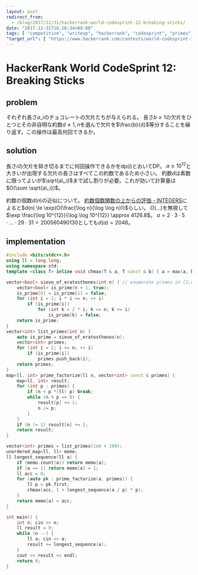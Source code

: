```yaml
---
layout: post
redirect_from:
  - /blog/2017/12/31/hackerrank-world-codesprint-12-breaking-sticks/
date: "2017-12-31T16:26:34+09:00"
tags: [ "competitive", "writeup", "hackerrank", "codesprint", "primes", "dp" ]
"target_url": [ "https://www.hackerrank.com/contests/world-codesprint-12/challenges/breaking-sticks" ]
---
```


# HackerRank World CodeSprint 12: Breaking Sticks

## problem

それぞれ長さ$a\_i$のチョコレートの欠片たちが与えられる。
長さ$b \ge 1$の欠片をひとつとその非自明な約数$d \ne 1, n$を選んで欠片を$\frac{b}{d}$等分することを繰り返す。この操作は最高何回できるか。

## solution

長さ$i$の欠片を砕き切るまでに何回操作できるかを$\mathrm{dp}(i)$とおいてDP。
$a \le 10^{12}$と大きいが出現する欠片の長さはすべてこの約数であるため小さい。
約数$d$は素数に限ってよいが$\sqrt{a\_i}$まで試し割りが必要。これが効いて計算量は$O(\sum \sqrt{a\_i})$。

約数の個数$d(n)$の近似について。
[約数個数関数の上からの評価 - INTEGERS](http://integers.hatenablog.com/entry/2016/07/20/015425)によると$d(n) \le \exp(O(\frac{\log n}{\log \log n}))$らしい。
$O(\dots)$を無視して$\exp \frac{\log 10^{12}}{\log \log 10^{12}} \approx 4126.8$。
$a = 2 \cdot 3 \cdot 5 \cdot \dots \cdot 29 \cdot 31 = 200560490130$としても$d(a) = 2048$。

## implementation

``` c++
#include <bits/stdc++.h>
using ll = long long;
using namespace std;
template <class T> inline void chmax(T & a, T const & b) { a = max(a, b); }

vector<bool> sieve_of_eratosthenes(int n) { // enumerate primes in [2,n] with O(n log log n)
    vector<bool> is_prime(n + 1, true);
    is_prime[0] = is_prime[1] = false;
    for (int i = 2; i * i <= n; ++ i)
        if (is_prime[i])
            for (int k = 2 * i; k <= n; k += i)
                is_prime[k] = false;
    return is_prime;
}
vector<int> list_primes(int n) {
    auto is_prime = sieve_of_eratosthenes(n);
    vector<int> primes;
    for (int i = 2; i <= n; ++ i)
        if (is_prime[i])
            primes.push_back(i);
    return primes;
}
map<ll, int> prime_factorize(ll n, vector<int> const & primes) {
    map<ll, int> result;
    for (int p : primes) {
        if (n < p *(ll) p) break;
        while (n % p == 0) {
            result[p] += 1;
            n /= p;
        }
    }
    if (n != 1) result[n] += 1;
    return result;
}

vector<int> primes = list_primes(1e6 + 100);
unordered_map<ll, ll> memo;
ll longest_sequence(ll a) {
    if (memo.count(a)) return memo[a];
    if (a == 1) return memo[a] = 1;
    ll acc = 0;
    for (auto pk : prime_factorize(a, primes)) {
        ll p = pk.first;
        chmax(acc, 1 + longest_sequence(a / p) * p);
    }
    return memo[a] = acc;
}

int main() {
    int n; cin >> n;
    ll result = 0;
    while (n --) {
        ll a; cin >> a;
        result += longest_sequence(a);
    }
    cout << result << endl;
    return 0;
}
```
